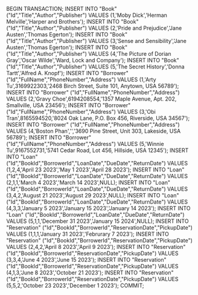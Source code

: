 BEGIN TRANSACTION;
INSERT INTO "Book" ("Id","Title","Author","Publisher") VALUES (1,'Moby Dick','Herman Melville','Harper and Brothers');
INSERT INTO "Book" ("Id","Title","Author","Publisher") VALUES (2,'Pride and Prejudice','Jane Austen','Thomas Egerton');
INSERT INTO "Book" ("Id","Title","Author","Publisher") VALUES (3,'Sense and Sensibility','Jane Austen','Thomas Egerton');
INSERT INTO "Book" ("Id","Title","Author","Publisher") VALUES (4,'The Picture of Dorian Gray','Oscar Wilde','Ward, Lock and Company');
INSERT INTO "Book" ("Id","Title","Author","Publisher") VALUES (5,'The Secret History','Donna Tartt','Alfred A. Knopf');
INSERT INTO "Borrower" ("Id","FullName","PhoneNumber","Address") VALUES (1,'Arty Tu',3169922303,'2468 Birch Street, Suite 101, Anytown, USA 56789');
INSERT INTO "Borrower" ("Id","FullName","PhoneNumber","Address") VALUES (2,'Gravy Choe',6194208554,'1357 Maple Avenue, Apt. 202, Smallville, USA 23456');
INSERT INTO "Borrower" ("Id","FullName","PhoneNumber","Address") VALUES (3,'Obi Tran',8165594520,'8024 Oak Lane, P.O. Box 456, Riverside, USA 34567');
INSERT INTO "Borrower" ("Id","FullName","PhoneNumber","Address") VALUES (4,'Boston Phan','','3690 Pine Street, Unit 303, Lakeside, USA 56789');
INSERT INTO "Borrower" ("Id","FullName","PhoneNumber","Address") VALUES (5,'Winnie Tu',9167552731,'5741 Cedar Road, Lot 456, Hillside, USA 12345');
INSERT INTO "Loan" ("Id","BookId","BorrowerId","LoanDate","DueDate","ReturnDate") VALUES (1,2,4,'April 23 2023','May 1 2023','April 28 2023');
INSERT INTO "Loan" ("Id","BookId","BorrowerId","LoanDate","DueDate","ReturnDate") VALUES (2,1,1,'March 4 2023','March 14 2023',NULL);
INSERT INTO "Loan" ("Id","BookId","BorrowerId","LoanDate","DueDate","ReturnDate") VALUES (3,4,2,'August 21 2023','August 29 2023',NULL);
INSERT INTO "Loan" ("Id","BookId","BorrowerId","LoanDate","DueDate","ReturnDate") VALUES (4,3,3,'January 5 2023','January 15 2023','January 14 2023');
INSERT INTO "Loan" ("Id","BookId","BorrowerId","LoanDate","DueDate","ReturnDate") VALUES (5,1,1,'December 31 2023','January 15 2024',NULL);
INSERT INTO "Reservation" ("Id","BookId","BorrowerId","ReservationDate","PickupDate") VALUES (1,1,1,'January 31 2023','Februrary 7 2023');
INSERT INTO "Reservation" ("Id","BookId","BorrowerId","ReservationDate","PickupDate") VALUES (2,4,2,'April 8 2023','April 9 2023');
INSERT INTO "Reservation" ("Id","BookId","BorrowerId","ReservationDate","PickupDate") VALUES (3,3,4,'June 4 2023','June 15 2023');
INSERT INTO "Reservation" ("Id","BookId","BorrowerId","ReservationDate","PickupDate") VALUES (4,1,3,'June 8 2023','October 21 2023');
INSERT INTO "Reservation" ("Id","BookId","BorrowerId","ReservationDate","PickupDate") VALUES (5,5,2,'October 23 2023','December 1 2023');
COMMIT;

